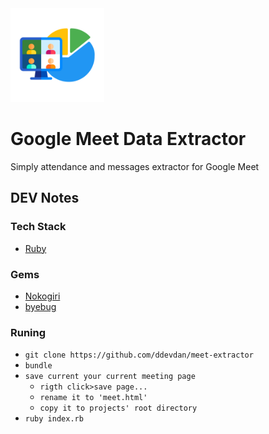 <img src="assets/images/icon.png" width="150">

# Google Meet Data Extractor

Simply attendance and messages extractor for Google Meet

## **DEV Notes**

### **Tech Stack**

- [Ruby](https://www.ruby-lang.org/)

### Gems

- [Nokogiri](https://nokogiri.org/)
- [byebug](https://github.com/deivid-rodriguez/byebug)

### Runing

- `git clone https://github.com/ddevdan/meet-extractor`
- `bundle`
- `save current your current meeting page`
    - `rigth click>save page...`
    - `rename it to 'meet.html'`
    - `copy it to projects' root directory`
- `ruby index.rb`
